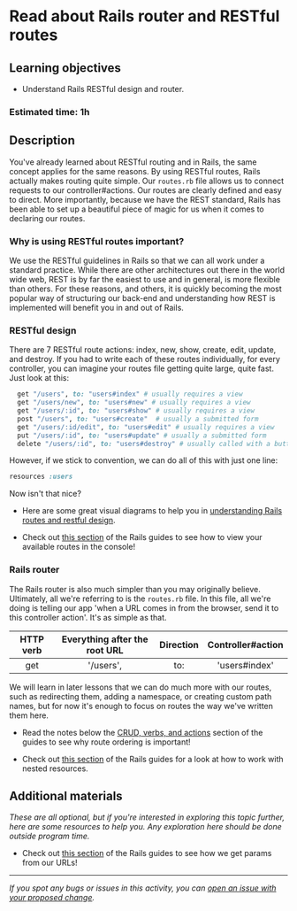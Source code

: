 # Read about Rails router and RESTful routes

## Learning objectives

- Understand Rails RESTful design and router.

### Estimated time: 1h

## Description

You've already learned about RESTful routing and in Rails, the same concept applies for the same reasons. By using RESTful routes, Rails actually makes routing quite simple. Our `routes.rb` file allows us to connect requests to our controller#actions. Our routes are clearly defined and easy to direct. More importantly, because we have the REST standard, Rails has been able to set up a beautiful piece of magic for us when it comes to declaring our routes.
 
### Why is using RESTful routes important?

We use the RESTful guidelines in Rails so that we can all work under a standard practice. While there are other architectures out there in the world wide web, REST is by far the easiest to use and in general, is more flexible than others. For these reasons, and others, it is quickly becoming the most popular way of structuring our back-end and understanding how REST is implemented will benefit you in and out of Rails.

### RESTful design
There are 7 RESTful route actions: index, new, show, create, edit, update, and destroy. If you had to write each of these routes individually, for every controller, you can imagine your routes file getting quite large, quite fast. Just look at this:
```ruby 
  get "/users", to: "users#index" # usually requires a view
  get "/users/new", to: "users#new" # usually requires a view
  get "/users/:id", to: "users#show" # usually requires a view
  post "/users", to: "users#create"  # usually a submitted form
  get "/users/:id/edit", to: "users#edit" # usually requires a view
  put "/users/:id", to: "users#update" # usually a submitted form
  delete "/users/:id", to: "users#destroy" # usually called with a button
  ``` 
However, if we stick to convention, we can do all of this with just one line: 
```ruby
resources :users
```    

 Now isn't that nice?
 
-   Here are some great visual diagrams to help you in [understanding Rails routes and restful design](https://medium.com/podiihq/understanding-rails-routes-and-restful-design-a192d64cbbb5).
 
-   Check out [this section](https://guides.rubyonrails.org/routing.html#listing-existing-routes) of the Rails guides to see how to view your available routes in the console!

### Rails router
The Rails router is also much simpler than you may originally believe. Ultimately, all we're referring to is the `routes.rb` file. In this file, all we're doing is telling our app 'when a URL comes in from the browser, send it to this controller action'. It's as simple as that.

<center>

| HTTP verb | Everything after the root URL | Direction | Controller#action |
| :-------------: | :----------: | :-----------: |  :-----------: |
|  get | '/users', | to: | 'users#index' |

</center>

We will learn in later lessons that we can do much more with our routes, such as redirecting them, adding a namespace, or creating custom path names, but for now it's enough to focus on routes the way we've written them here.

- Read the notes below the [CRUD, verbs, and actions](https://guides.rubyonrails.org/routing.html#crud-verbs-and-actions) section of the guides to see why route ordering is important! 

- Check out [this section](https://guides.rubyonrails.org/routing.html#nested-resources) of the Rails guides for a look at how to work with nested resources.

## Additional materials

*These are all optional, but if you're interested in exploring this topic further, here are some resources to help you. Any exploration here should be done outside program time.*

- Check out [this section](https://guides.rubyonrails.org/routing.html#dynamic-segments) of the Rails guides to see how we get params from our URLs!

------

_If you spot any bugs or issues in this activity, you can [open an issue with your proposed change](https://github.com/microverseinc/curriculum-transversal-skills/blob/main/git-github/articles/open_issue.md)._
